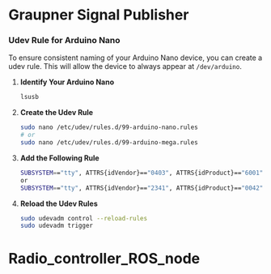 # Graupner Signal Publisher

### Udev Rule for Arduino Nano

To ensure consistent naming of your Arduino Nano device, you can create a udev rule. This will allow the device to always appear at `/dev/arduino`.

1. **Identify Your Arduino Nano**

    ```sh
    lsusb
    ```

2. **Create the Udev Rule**

    ```sh
    sudo nano /etc/udev/rules.d/99-arduino-nano.rules
    # or
    sudo nano /etc/udev/rules.d/99-arduino-mega.rules
    ```

3. **Add the Following Rule**

    ```sh
    SUBSYSTEM=="tty", ATTRS{idVendor}=="0403", ATTRS{idProduct}=="6001", SYMLINK+="arduino"
    or
    SUBSYSTEM=="tty", ATTRS{idVendor}=="2341", ATTRS{idProduct}=="0042", SYMLINK+="arduino"
    ```

4. **Reload the Udev Rules**

    ```sh
    sudo udevadm control --reload-rules
    sudo udevadm trigger
    ```
# Radio_controller_ROS_node
